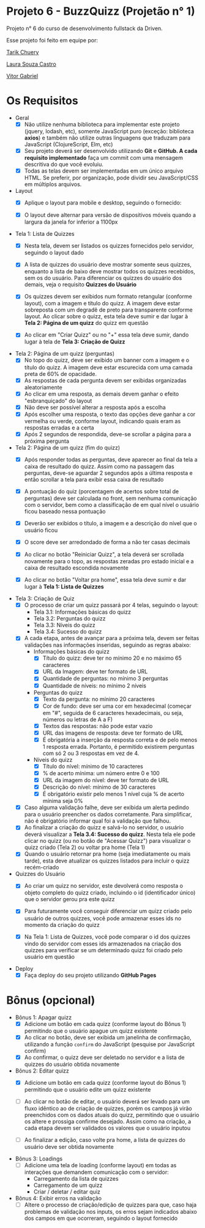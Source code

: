 # Projeto 6 - BuzzQuizz (Projetão n° 1)
Projeto n° 6 do curso de desenvolvimento fullstack da Driven.

Esse projeto foi feito em equipe por:

[Tarik Chuery](https://github.com/tarikochuery)

[Laura Souza Castro](https://github.com/LauraSouzaCastro)

[Vitor Gabriel](https://github.com/Ranbut)

# Os Requisitos

- Geral
    - [X]  Não utilize nenhuma biblioteca para implementar este projeto (jquery, lodash, etc), somente JavaScript puro (exceção: biblioteca **axios**) e também não utilize outras linguagens que traduzam para JavaScript (ClojureScript, Elm, etc)
    - [X]  Seu projeto deverá ser desenvolvido utilizando **Git** e **GitHub. A cada requisito implementado** faça um commit com uma mensagem descritiva do que você evoluiu.
    - [X]  Todas as telas devem ser implementadas em um único arquivo HTML. Se preferir, por organização, pode dividir seu JavaScript/CSS em múltiplos arquivos.
- Layout
    - [X]  Aplique o layout para mobile e desktop, seguindo o fornecido:
        
    - [X]  O layout deve alternar para versão de dispositivos móveis quando a largura da janela for inferior a 1100px
- Tela 1: Lista de Quizzes
    - [X]  Nesta tela, devem ser listados os quizzes fornecidos pelo servidor, seguindo o layout dado
    - [X]  A lista de quizzes do usuário deve mostrar somente seus quizzes, enquanto a lista de baixo deve mostrar todos os quizzes recebidos, sem os do usuário. Para diferenciar os quizzes do usuário dos demais, veja o requisito **Quizzes do Usuário**
    - [X]  Os quizzes devem ser exibidos num formato retangular (conforme layout), com a imagem e título do quizz. A imagem deve estar sobreposta com um degradê de preto para transparente conforme layout. Ao clicar sobre o quizz, esta tela deve sumir e dar lugar à **Tela 2: Página de um quizz** do quizz em questão
        
        
    - [X]  Ao clicar em "Criar Quizz" ou no "+" essa tela deve sumir, dando lugar à tela de **Tela 3: Criação de Quizz**
- Tela 2: Página de um quizz (perguntas)
    - [X]  No topo do quizz, deve ser exibido um banner com a imagem e o título do quizz. A imagem deve estar escurecida com uma camada preta de 60% de opacidade.
    - [X]  As respostas de cada pergunta devem ser exibidas organizadas aleatoriamente
    - [X]  Ao clicar em uma resposta, as demais devem ganhar o efeito "esbranquiçado" do layout
    - [X]  Não deve ser possível alterar a resposta após a escolha
    - [X]  Após escolher uma resposta, o texto das opções deve ganhar a cor vermelha ou verde, conforme layout, indicando quais eram as respostas erradas e a certa
    - [X]  Após 2 segundos de respondida, deve-se scrollar a página para a próxima pergunta
- Tela 2: Página de um quizz (fim do quizz)
    - [X]  Após responder todas as perguntas, deve aparecer ao final da tela a caixa de resultado do quizz. Assim como na passagem das perguntas, deve-se aguardar 2 segundos após a última resposta e então scrollar a tela para exibir essa caixa de resultado
    - [X]  A pontuação do quiz (porcentagem de acertos sobre total de perguntas) deve ser calculada no front, sem nenhuma comunicação com o servidor, bem como a classificação de em qual nível o usuário ficou baseado nessa pontuação
    - [X]  Deverão ser exibidos o título, a imagem e a descrição do nível que o usuário ficou
    - [X]  O score deve ser arredondado de forma a não ter casas decimais
        
    - [X]  Ao clicar no botão "Reiniciar Quizz", a tela deverá ser scrollada novamente para o topo, as respostas zeradas pro estado inicial e a caixa de resultado escondida novamente
    - [X]  Ao clicar no botão "Voltar pra home", essa tela deve sumir e dar lugar à **Tela 1: Lista de Quizzes**
- Tela 3: Criação de Quiz
    - [X]  O processo de criar um quizz passará por 4 telas, seguindo o layout:
        - Tela 3.1: Informações básicas do quizz
        - Tela 3.2: Perguntas do quizz
        - Tela 3.3: Níveis do quizz
        - Tela 3.4: Sucesso do quizz
    - [X]  A cada etapa, antes de avançar para a próxima tela, devem ser feitas validações nas informações inseridas, seguindo as regras abaixo:
        - Informações básicas do quizz
            - [X]  Título do quizz: deve ter no mínimo 20 e no máximo 65 caracteres
            - [X]  URL da Imagem: deve ter formato de URL
            - [X]  Quantidade de perguntas: no mínimo 3 perguntas
            - [X]  Quantidade de níveis: no mínimo 2 níveis
        - Perguntas do quizz
            - [X]  Texto da pergunta: no mínimo 20 caracteres
            - [X]  Cor de fundo: deve ser uma cor em hexadecimal (começar em "#", seguida de 6 caracteres hexadecimais, ou seja, números ou letras de A a F)
            - [X]  Textos das respostas: não pode estar vazio
            - [X]  URL das imagens de resposta: deve ter formato de URL
            - [X]  É obrigatória a inserção da resposta correta e de pelo menos 1 resposta errada. Portanto, é permitido existirem perguntas com só 2 ou 3 respostas em vez de 4.
        - Níveis do quizz
            - [X]  Título do nível: mínimo de 10 caracteres
            - [X]  % de acerto mínima: um número entre 0 e 100
            - [X]  URL da imagem do nível: deve ter formato de URL
            - [X]  Descrição do nível: mínimo de 30 caracteres
            - [X]  É obrigatório existir pelo menos 1 nível cuja % de acerto mínima seja 0%
    - [X]  Caso alguma validação falhe, deve ser exibida um alerta pedindo para o usuário preencher os dados corretamente. Para simplificar, não é obrigatório informar qual foi a validação que falhou.
    - [X]  Ao finalizar a criação do quizz e salvá-lo no servidor, o usuário deverá visualizar a **Tela 3.4: Sucesso do quizz**. Nesta tela ele pode clicar no quizz (ou no botão de "Acessar Quizz") para visualizar o quizz criado (Tela 2) ou voltar pra home (Tela 1)
    - [X]  Quando o usuário retornar pra home (seja imediatamente ou mais tarde), esta deve atualizar os quizzes listados para incluir o quizz recém-criado
- Quizzes do Usuário
    - [X]  Ao criar um quizz no servidor, este devolverá como resposta o objeto completo do quizz criado, incluindo o id (identificador único) que o servidor gerou pra este quizz
    - [X]  Para futuramente você conseguir diferenciar um quizz criado pelo usuário de outros quizzes, você pode armazenar esses ids no momento da criação do quizz
        
    - [X]  Na Tela 1: Lista de Quizzes, você pode comparar o id dos quizzes vindo do servidor com esses ids armazenados na criação dos quizzes para verificar se um determinado quizz foi criado pelo usuário em questão
- Deploy
    - [X]  Faça deploy do seu projeto utilizando **GitHub Pages**

# Bônus (opcional)

- Bônus 1: Apagar quizz
    - [X]  Adicione um botão em cada quizz (conforme layout do Bônus 1) permitindo que o usuário apague um quizz existente
    - [X]  Ao clicar no botão, deve ser exibida um janelinha de confirmação, utilizando a função `confirm` do JavaScript (pesquise por JavaScript confirm)
    - [X]  Ao confirmar, o quizz deve ser deletado no servidor e a lista de quizzes do usuário obtida novamente
- Bônus 2: Editar quizz
    - [X]  Adicione um botão em cada quizz (conforme layout do Bônus 1) permitindo que o usuário edite um quizz existente
        
    - [ ]  Ao clicar no botão de editar, o usuário deverá ser levado para um fluxo idêntico ao de criação de quizzes, porém os campos já virão preenchidos com os dados atuais do quizz, permitindo que o usuário os altere e prossiga confirme desejado. Assim como na criação, a cada etapa devem ser validados os valores que o usuário inputou
    - [ ]  Ao finalizar a edição, caso volte pra home, a lista de quizzes do usuário deve ser obtida novamente
- Bônus 3: Loadings
    - [ ]  Adicione uma tela de loading (conforme layout) em todas as interações que demandem comunicação com o servidor:
        - Carregamento da lista de quizzes
        - Carregamento de um quizz
        - Criar / deletar / editar quiz
    
- Bônus 4: Exibir erros na validação
    - [ ]  Altere o processo de criação/edição de quizzes para que, caso haja problemas de validação nos inputs, os erros sejam indicados abaixo dos campos em que ocorreram, seguindo o layout fornecido
